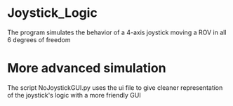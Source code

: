 # Joystick_Logic
The program simulates the behavior of a 4-axis joystick moving a ROV in all 6 degrees of freedom

# More advanced simulation
The script NoJoystickGUI.py uses the ui file to give cleaner representation of the joystick's logic with a more friendly GUI
